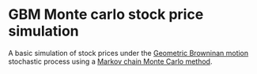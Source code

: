 # GBM Monte carlo stock price simulation
A basic simulation of stock prices under the [Geometric Browninan motion](https://en.wikipedia.org/wiki/Geometric_Brownian_motion) stochastic process using a [Markov chain Monte Carlo method]([https://en.wikipedia.org/wiki/Markov_chain_Monte_Carlo]).
